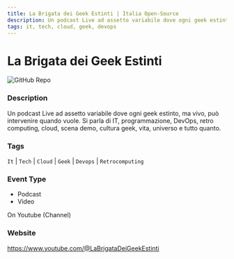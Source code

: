 ```yaml
---
title: La Brigata dei Geek Estinti | Italia Open-Source
description: Un podcast Live ad assetto variabile dove ogni geek estinto, ma vivo, può intervenire quando vuole. Si parla di IT, programmazione, DevOps, retro computing, cloud, scena demo, cultura geek, vita, universo e tutto quanto.
tags: it, tech, cloud, geek, devops
---
```

        

# La Brigata dei Geek Estinti

![GitHub Repo](https://img.shields.io/static/v1?label=category&message=communities&color=green)

### Description

Un podcast Live ad assetto variabile dove ogni geek estinto, ma vivo, può intervenire quando vuole. Si parla di IT, programmazione, DevOps, retro computing, cloud, scena demo, cultura geek, vita, universo e tutto quanto.

### Tags

`It` | `Tech` | `Cloud` | `Geek` | `Devops` | `Retrocomputing`

### Event Type

- Podcast
- Video

On Youtube (Channel)

### Website

https://www.youtube.com/@LaBrigataDeiGeekEstinti